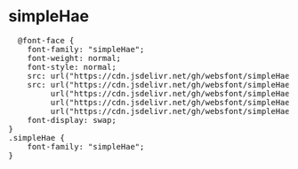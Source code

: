 # simpleHae

<pre>
  @font-face {
    font-family: "simpleHae";
    font-weight: normal;
    font-style: normal;
    src: url("https://cdn.jsdelivr.net/gh/websfont/simpleHae/simpleHae.eot");
    src: url("https://cdn.jsdelivr.net/gh/websfont/simpleHae/simpleHae.eot?#iefix") format("embedded-opentype"),
         url("https://cdn.jsdelivr.net/gh/websfont/simpleHae/simpleHae.woff2") format("woff2"),
         url("https://cdn.jsdelivr.net/gh/websfont/simpleHae/simpleHae.woff") format("woff"),
         url("https://cdn.jsdelivr.net/gh/websfont/simpleHae/simpleHae.ttf") format("truetype");
    font-display: swap;
} 
.simpleHae {
    font-family: "simpleHae";
}
</pre>
